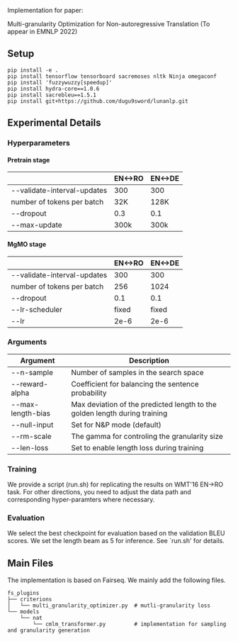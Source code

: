 
Implementation for paper:

Multi-granularity Optimization for Non-autoregressive Translation (To appear in EMNLP 2022)

<!-- [Paper Link](https://arxiv.org/abs/2110.07515) -->

<!-- ## Replication   -->

## Setup
```
pip install -e . 
pip install tensorflow tensorboard sacremoses nltk Ninja omegaconf
pip install 'fuzzywuzzy[speedup]'
pip install hydra-core==1.0.6
pip install sacrebleu==1.5.1
pip install git+https://github.com/dugu9sword/lunanlp.git
```

## Experimental Details
### Hyperparameters
#### Pretrain stage
|                             	| EN<->RO 	| EN<->DE 	|
|-----------------------------	|---------	|---------	|
| --validate-interval-updates 	| 300     	| 300     	|
| number of tokens per batch  	| 32K     	| 128K    	|
| --dropout                   	| 0.3     	| 0.1     	|
| --max-update                   	| 300k     	| 300k     	|
#### MgMO stage
|                             	| EN<->RO 	| EN<->DE 	|
|-----------------------------	|---------	|---------	|
| --validate-interval-updates 	| 300     	| 300     	|
| number of tokens per batch  	| 256     	| 1024    	|
| --dropout                   	| 0.1     	| 0.1     	|
| --lr-scheduler                   	| fixed    	| fixed     	|
| --lr             | 2e-6 | 2e-6 |
### Arguments
|Argument	|Description	|
|---------------	|------------------------------------------------	|
| --n-sample 	| Number of samples in the search space      	|
| --reward-alpha  	| Coefficient for balancing the sentence probability     	|
| --max-length-bias         	| Max deviation of the predicted length to the golden length during training    	|
| --null-input | Set for N&P mode (default) |
| --rm-scale | The gamma for controling the granularity size |
| --len-loss | Set to enable length loss during training |


### Training
We provide a script (run.sh) for replicating the results on WMT'16 EN->RO task. For other directions, you need to adjust the data path and corresponding hyper-paramters where necessary.




### Evaluation
We select the best checkpoint for evaluation based on the validation BLEU scores. We set the length beam as 5 for inference. See `run.sh' for details.


## Main Files

The implementation is based on Fairseq. We mainly add the following files.


```
fs_plugins
├── criterions
│   └── multi_granularity_optimizer.py  # mutli-granularity loss
└── models
    └── nat
        └── cmlm_transformer.py         # implementation for sampling and granularity generation

```
